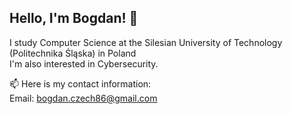 ## Hello, I'm Bogdan! 👋
I study Computer Science at the Silesian University of Technology (Politechnika Śląska) in Poland  
I'm also interested in Cybersecurity.  

📫 Here is my contact information:  
Email: bogdan.czech86@gmail.com
<!--
**Bogdcze86/Bogdcze86** is a ✨ _special_ ✨ repository because its `README.md` (this file) appears on your GitHub profile.

Here are some ideas to get you started:

- 🔭 I’m currently working on ...
- 🌱 I’m currently learning ...
- 👯 I’m looking to collaborate on ...
- 🤔 I’m looking for help with ...
- 💬 Ask me about ...
- 📫 How to reach me: ...
- 😄 Pronouns: ...
- ⚡ Fun fact: ...
-->
